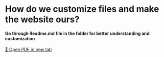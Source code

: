 <h1>How do we customize files and make the website ours?</h1>
<h4>Go through Readme.md file in the folder for better understanding and customization</h4>
<a href="src/assests/images/Hide/bff_tb.jpg" target="_blank">📄 Open PDF in new tab</a>

